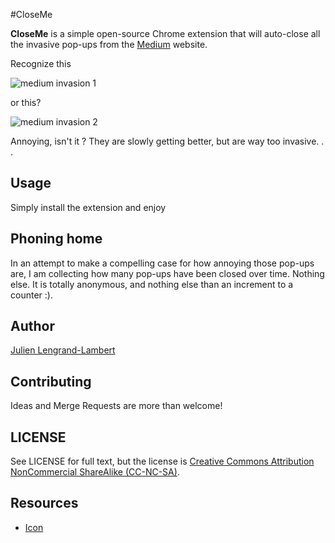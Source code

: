 #CloseMe

**CloseMe** is a simple open-source Chrome extension that will auto-close all the invasive pop-ups from the [Medium](https://medium.com) website.

Recognize this

![medium invasion 1](https://www.dropbox.com/s/bgckxzsd4vdrpft/medium-invasion-1.png)

 or this?

![medium invasion 2](https://www.dropbox.com/s/16don5rsq7xchte/medium-invasion-2.png)


Annoying, isn't it ? They are slowly getting better, but are way too invasive. . . 

## Usage

Simply install the extension and enjoy

## Phoning home

In an attempt to make a compelling case for how annoying those pop-ups are, I am collecting how many pop-ups have been closed over time. 
Nothing else. It is totally anonymous, and nothing else than an increment to a counter :).

## Author

[Julien Lengrand-Lambert](https://github.com/jlengrand)

## Contributing

Ideas and Merge Requests are more than welcome!

## LICENSE

See LICENSE for full text, but the license is [Creative Commons Attribution NonCommercial ShareAlike (CC-NC-SA)](https://tldrlegal.com/license/creative-commons-attribution-noncommercial-sharealike-(cc-nc-sa)).

## Resources

* [Icon](https://www.flaticon.com/free-icon/cancel_128397#term=sign&page=1&position=59)
